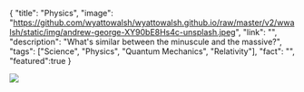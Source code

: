 {
  "title": "Physics",
  "image": "https://github.com/wyattowalsh/wyattowalsh.github.io/raw/master/v2/wwalsh/static/img/andrew-george-XY90bE8Hs4c-unsplash.jpeg",
  "link": "",
  "description": "What's similar between the minuscule and the massive?",
  "tags": ["Science", "Physics", "Quantum Mechanics", "Relativity"],
  "fact": "",
  "featured":true
}

![](https://github.com/wyattowalsh/wyattowalsh.github.io/raw/master/v2/wwalsh/static/img/tim-boote-0-IKoef3Ukw-unsplash.jpeg)